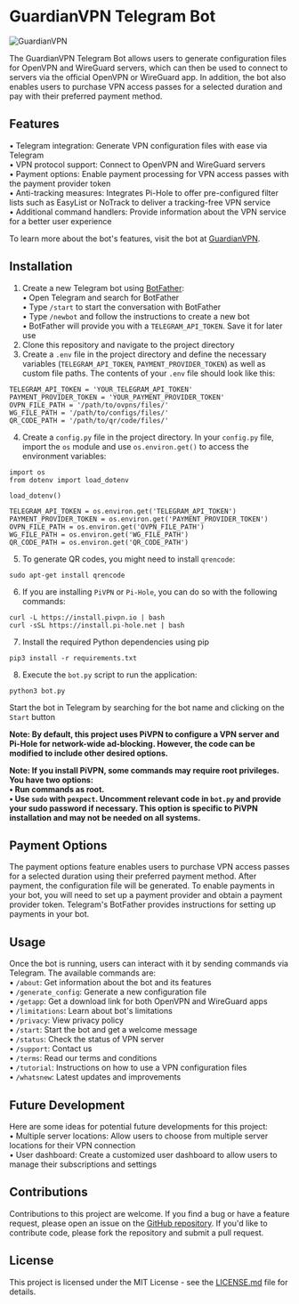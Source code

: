 # GuardianVPN Telegram Bot

![GuardianVPN](https://user-images.githubusercontent.com/125820963/227031972-c2d5c1ba-9b0d-4b47-9860-c3abc8a0d392.png)

The GuardianVPN Telegram Bot allows users to generate configuration files for OpenVPN and WireGuard servers, which can then be used to connect to servers via the official OpenVPN or WireGuard app. In addition, the bot also enables users to purchase VPN access passes for a selected duration and pay with their preferred payment method. 
## Features
• Telegram integration: Generate VPN configuration files with ease via Telegram  
• VPN protocol support: Connect to OpenVPN and WireGuard servers  
• Payment options: Enable payment processing for VPN access passes with the payment provider token  
• Anti-tracking measures: Integrates Pi-Hole to offer pre-configured filter lists such as EasyList or NoTrack to deliver a tracking-free VPN service  
• Additional command handlers: Provide information about the VPN service for a better user experience  

To learn more about the bot's features, visit the bot at [GuardianVPN](https://t.me/GuardianVPNBot).

## Installation
1. Create a new Telegram bot using [BotFather](https://t.me/BotFather):  
    • Open Telegram and search for BotFather  
    • Type `/start` to start the conversation with BotFather  
    • Type `/newbot` and follow the instructions to create a new bot  
    • BotFather will provide you with a `TELEGRAM_API_TOKEN`. Save it for later use  
2. Clone this repository and navigate to the project directory
3. Create a `.env` file in the project directory and define the necessary variables (`TELEGRAM_API_TOKEN`, `PAYMENT_PROVIDER_TOKEN`) as well as custom file paths. The contents of your `.env` file should look like this:
```
TELEGRAM_API_TOKEN = 'YOUR_TELEGRAM_API_TOKEN'
PAYMENT_PROVIDER_TOKEN = 'YOUR_PAYMENT_PROVIDER_TOKEN'
OVPN_FILE_PATH = '/path/to/ovpns/files/'
WG_FILE_PATH = '/path/to/configs/files/'
QR_CODE_PATH = '/path/to/qr/code/files/'

```
4. Create a `config.py` file in the project directory. In your `config.py` file, import the `os` module and use `os.environ.get()` to access the environment variables:
```
import os
from dotenv import load_dotenv

load_dotenv()

TELEGRAM_API_TOKEN = os.environ.get('TELEGRAM_API_TOKEN')
PAYMENT_PROVIDER_TOKEN = os.environ.get('PAYMENT_PROVIDER_TOKEN')
OVPN_FILE_PATH = os.environ.get('OVPN_FILE_PATH')
WG_FILE_PATH = os.environ.get('WG_FILE_PATH')
QR_CODE_PATH = os.environ.get('QR_CODE_PATH')
``` 
5. To generate QR codes, you might need to install `qrencode`:
```
sudo apt-get install qrencode
```
6. If you are installing `PiVPN` or `Pi-Hole`, you can do so with the following commands:
```
curl -L https://install.pivpn.io | bash
curl -sSL https://install.pi-hole.net | bash
```

7. Install the required Python dependencies using pip
```
pip3 install -r requirements.txt
```
8. Execute the `bot.py` script to run the application:
```
python3 bot.py
```

Start the bot in Telegram by searching for the bot name and clicking on the `Start` button  

**Note: By default, this project uses PiVPN to configure a VPN server and Pi-Hole for network-wide ad-blocking. However, the code can be modified to include other desired options.**  

**Note: If you install PiVPN, some commands may require root privileges. You have two options:  
• Run commands as root.  
• Use `sudo` with `pexpect`. Uncomment relevant code in `bot.py` and provide your sudo password if necessary. This option is specific to PiVPN installation and may not be needed on all systems.**

## Payment Options

The payment options feature enables users to purchase VPN access passes for a selected duration using their preferred payment method. After payment, the configuration file will be generated. To enable payments in your bot, you will need to set up a payment provider and obtain a payment provider token. Telegram's BotFather provides instructions for setting up payments in your bot.

## Usage
Once the bot is running, users can interact with it by sending commands via Telegram. The available commands are:  
• `/about`: Get information about the bot and its features  
• `/generate_config`: Generate a new configuration file  
• `/getapp`: Get a download link for both OpenVPN and WireGuard apps  
• `/limitations`: Learn about bot's limitations  
• `/privacy`: View privacy policy  
• `/start`: Start the bot and get a welcome message  
• `/status`: Check the status of VPN server  
• `/support`: Contact us  
• `/terms`: Read our terms and conditions  
• `/tutorial`: Instructions on how to use a VPN configuration files  
• `/whatsnew`: Latest updates and improvements  

## Future Development
Here are some ideas for potential future developments for this project:  
• Multiple server locations: Allow users to choose from multiple server locations for their VPN connection  
• User dashboard: Create a customized user dashboard to allow users to manage their subscriptions and settings

## Contributions
Contributions to this project are welcome. If you find a bug or have a feature request, please open an issue on the [GitHub repository](https://github.com/mearashadowfax/GuardianVPN/issues). If you'd like to contribute code, please fork the repository and submit a pull request.

## License
This project is licensed under the MIT License - see the [LICENSE.md](https://github.com/mearashadowfax/GuardianVPN/blob/main/LICENSE) file for details.
